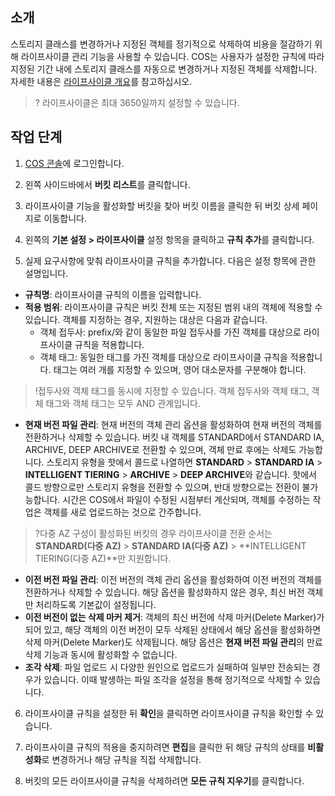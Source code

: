 ## 소개

스토리지 클래스를 변경하거나 지정된 객체를 정기적으로 삭제하여 비용을 절감하기 위해 라이프사이클 관리 기능을 사용할 수 있습니다. COS는 사용자가 설정한 규칙에 따라 지정된 기간 내에 스토리지 클래스를 자동으로 변경하거나 지정된 객체를 삭제합니다. 자세한 내용은 [라이프사이클 개요](https://intl.cloud.tencent.com/document/product/436/17028)를 참고하십시오.

>? 라이프사이클은 최대 3650일까지 설정할 수 있습니다.
>

## 작업 단계

1. [COS 콘솔](https://console.cloud.tencent.com/cos5)에 로그인합니다.
2. 왼쪽 사이드바에서 **버킷 리스트**를 클릭합니다.
3. 라이프사이클 기능을 활성화할 버킷을 찾아 버킷 이름을 클릭한 뒤 버킷 상세 페이지로 이동합니다.
4. 왼쪽의 **기본 설정 > 라이프사이클** 설정 항목을 클릭하고 **규칙 추가**를 클릭합니다.

5. 실제 요구사항에 맞춰 라이프사이클 규칙을 추가합니다. 다음은 설정 항목에 관한 설명입니다.
 - **규칙명**: 라이프사이클 규칙의 이름을 입력합니다.
 - **적용 범위**: 라이프사이클 규칙은 버킷 전체 또는 지정된 범위 내의 객체에 적용할 수 있습니다. 객체를 지정하는 경우, 지원하는 대상은 다음과 같습니다.
    - 객체 접두사: prefix/와 같이 동일한 파일 접두사를 가진 객체를 대상으로 라이프사이클 규칙을 적용합니다.
    - 객체 태그: 동일한 태그를 가진 객체를 대상으로 라이프사이클 규칙을 적용합니다. 태그는 여러 개를 지정할 수 있으며, 영어 대소문자를 구분해야 합니다.
>!접두사와 객체 태그를 동시에 지정할 수 있습니다. 객체 접두사와 객체 태그, 객체 태그와 객체 태그는 모두 AND 관계입니다.
>
 - **현재 버전 파일 관리**: 현재 버전의 객체 관리 옵션을 활성화하여 현재 버전의 객체를 전환하거나 삭제할 수 있습니다. 버킷 내 객체를 STANDARD에서 STANDARD IA, ARCHIVE, DEEP ARCHIVE로 전환할 수 있으며, 객체 만료 후에는 삭제도 가능합니다.
   스토리지 유형을 핫에서 콜드로 나열하면 **STANDARD** > **STANDARD IA** > **INTELLIGENT TIERING** > **ARCHIVE** > **DEEP ARCHIVE**와 같습니다. 핫에서 콜드 방향으로만 스토리지 유형을 전환할 수 있으며, 반대 방향으로는 전환이 불가능합니다. 시간은 COS에서 파일이 수정된 시점부터 계산되며, 객체를 수정하는 작업은 객체를 새로 업로드하는 것으로 간주합니다.
>?다중 AZ 구성이 활성화된 버킷의 경우 라이프사이클 전환 순서는 **STANDARD(다중 AZ)** > **STANDARD IA(다중 AZ)** > **INTELLIGENT TIERING(다중 AZ)**만 지원합니다.
>
 - **이전 버전 파일 관리**: 이전 버전의 객체 관리 옵션을 활성화하여 이전 버전의 객체를 전환하거나 삭제할 수 있습니다. 해당 옵션을 활성화하지 않은 경우, 최신 버전 객체만 처리하도록 기본값이 설정됩니다.
 - **이전 버전이 없는 삭제 마커 제거**: 객체의 최신 버전에 삭제 마커(Delete Marker)가 되어 있고, 해당 객체의 이전 버전이 모두 삭제된 상태에서 해당 옵션을 활성화하면 삭제 마커(Delete Marker)도 삭제됩니다. 해당 옵션은 **현재 버전 파일 관리**의 만료 삭제 기능과 동시에 활성화할 수 없습니다.
 - **조각 삭제**: 파일 업로드 시 다양한 원인으로 업로드가 실패하여 일부만 전송되는 경우가 있습니다. 이때 발생하는 파일 조각을 설정을 통해 정기적으로 삭제할 수 있습니다.


6. 라이프사이클 규칙을 설정한 뒤 **확인**을 클릭하면 라이프사이클 규칙을 확인할 수 있습니다.

7. 라이프사이클 규칙의 적용을 중지하려면 **편집**을 클릭한 뒤 해당 규칙의 상태를 **비활성화**로 변경하거나 해당 규칙을 직접 삭제합니다.
8. 버킷의 모든 라이프사이클 규칙을 삭제하려면 **모든 규칙 지우기**를 클릭합니다.



